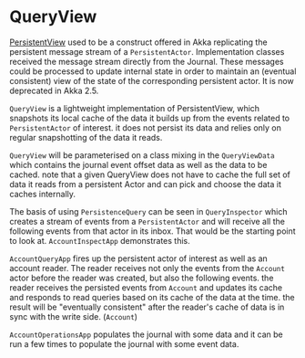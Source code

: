 # QueryView
[PersistentView](http://doc.akka.io/japi/akka/2.4/akka/persistence/PersistentView.html) used to be a construct offered in Akka replicating the persistent message stream of a `PersistentActor`. Implementation classes received the message stream directly from the Journal. These messages could be processed to update internal state in order to maintain an (eventual consistent) view of the state of the corresponding persistent actor. It is now deprecated in Akka 2.5. 

`QueryView` is a lightweight implementation of PersistentView, which snapshots its local cache of the data it builds up from the events related to `PersistentActor` of interest. it does not persist its data and relies only on regular snapshotting of the data it reads. 

`QueryView` will be parameterised on a class mixing in the `QueryViewData` which contains the journal event offset data as well as the data to be cached. note that a given QueryView does not have to cache the full set of data it reads from a persistent Actor and can pick and choose the data it caches internally.

The basis of using `PersistenceQuery` can be seen in `QueryInspector` which creates a stream of events from a `PersistentActor` and will receive all the following events from that actor in its inbox. That would be the starting point to look at. `AccountInspectApp` demonstrates this. 

`AccountQueryApp` fires up the persistent actor of interest as well as an account reader. The reader receives not only the events from the `Account` actor before the reader was created, but also the following events. the reader receives the persisted events from `Account` and updates its cache and responds to read queries based on its cache of the data at the time. the result will be "eventually consistent" after the reader's cache of data is in sync with the write side. (`Account`)

`AccountOperationsApp` populates the journal with some data and it can be run a few times to populate the journal with some event data.
